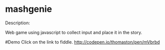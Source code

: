 # mashgenie
Description:

Web game using javascript to collect input and place it in the story.

#Demo
Click on the link to fiddle. http://codepen.io/thomaston/pen/mVbrbd
